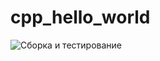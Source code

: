 # cpp_hello_world
![Сборка и тестирование](https://github.com/skripchenkovl/cpp_hello_world-skripchenko/blob/namber2/.github/worflows/test.yml/badge.svg?branch=namber2)
